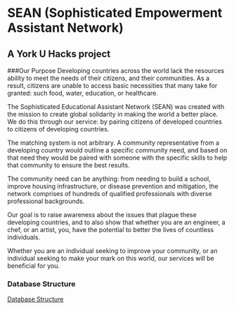 # SEAN (Sophisticated Empowerment Assistant Network)
## A York U Hacks project
###Our Purpose
Developing countries across the world lack the resources ability to meet the needs of their citizens, and their communities. As a result, citizens are unable to access basic necessities that many take for granted: such food, water, education, or healthcare.

The Sophisticated Educational Assistant Network (SEAN) was created with the mission to create global solidarity in making the world a better place. We do this through our service: by pairing citizens of developed countries to citizens of developing countries.

The matching system is not arbitrary. A community representative from a developing country would outline a specific community need, and based on that need they would be paired with someone with the specific skills to help that community to ensure the best results. 

The community need can be anything: from needing to build a school, improve housing infrastructure, or disease prevention and mitigation, the network comprises of hundreds of qualified professionals with diverse professional backgrounds.

Our goal is to raise awareness about the issues that plague these developing countries, and to also show that whether you are an engineer, a chef, or an artist, you, have the potential to better the lives of countless individuals. 

Whether you are an individual seeking to improve your community, or an individual seeking to make your mark on this world, our services will be beneficial for you.

### Database Structure
[Database Structure](/docs/database.md)
